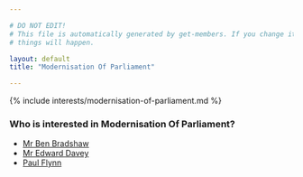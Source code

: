 ```yaml
---

# DO NOT EDIT!
# This file is automatically generated by get-members. If you change it, bad
# things will happen.

layout: default
title: "Modernisation Of Parliament"

---
```


{% include interests/modernisation-of-parliament.md %}

### Who is interested in Modernisation Of Parliament?


* [Mr Ben Bradshaw](/members/mr-ben-bradshaw.html)
* [Mr Edward Davey](/members/mr-edward-davey.html)
* [Paul Flynn](/members/paul-flynn.html)
